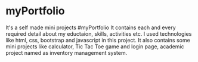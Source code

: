 # myPortfolio
It's a self made mini projects #myPortfolio
It contains each and every required detail about my eductaion, skills, activities etc.
I used technologies like html, css, bootstrap and javascript in this project.
It also contains some mini projects like calculator, Tic Tac Toe game and login page, academic project named as inventory management system.
